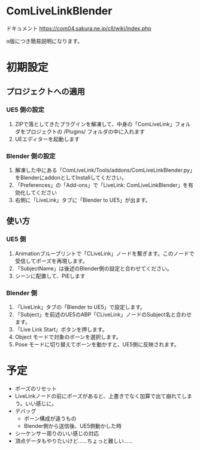 # ComLiveLinkBlender

ドキュメント
https://com04.sakura.ne.jp/cll/wiki/index.php

α版につき簡易説明になります。

# 初期設定
## プロジェクトへの適用
### UE5 側の設定
1. ZIPで落としてきたプラグインを解凍して、中身の「ComLiveLink」フォルダをプロジェクトの /Plugins/ フォルダの中に入れます
2. UEエディターを起動します

### Blender 側の設定
1. 解凍した中にある「ComLiveLink/Tools/addons/ComLiveLinkBlender.py」をBlenderにaddonとしてInstallしてください。
2. 「Preferences」の「Add-ons」で「LiveLink: ComLiveLinkBlender」を有効化してください
3. 右側に「LiveLink」タブに「Blender to UE5」が出ます。

## 使い方

### UE5 側
1. Animationブループリントで「CLiveLink」ノードを繋ぎます。このノードで受信してポーズを再現します。
2. 「SubjectName」は後述のBlender側の設定と合わせてください。
3. シーンに配置して、PIEします

### Blender 側
1. 「LiveLink」タブの「Blender to UE5」で設定します。
2. 「Subject」を前述のUE5のABP「CLiveLink」ノードのSubject名と合わせます。
3. 「Live Link Start」ボタンを押します。
4. Object モードで対象のボーンを選択します。
5. Pose モードに切り替えてボーンを動かすと、UE5側に反映されます。


# 予定
+ ポーズのリセット
+ LiveLinkノードの前にポーズがあると、上書きでなく加算で出て崩れてしまう。いい感じに。
+ デバッグ
  + ボーン構成が違うもの
  + Blender側から送信後、UE5側動かした時
+ シーケンサー周りのいい感じの対応
+ 頂点データもやりたいけど……ちょっと難しい……
